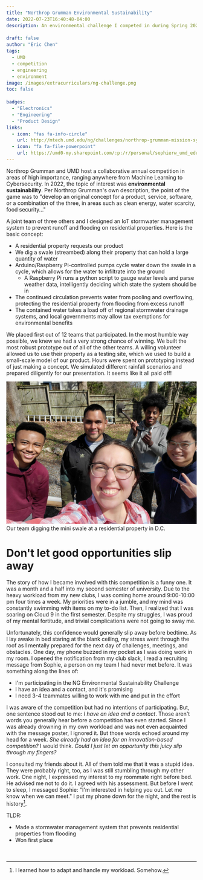 ```yaml
---
title: "Northrop Grumman Environmental Sustainability"
date: 2022-07-23T16:40:48-04:00
description: An environmental challenge I competed in during Spring 2022. My team built an iOT smart water management system, placing first overall.

draft: false
author: "Eric Chen"
tags:
  - UMD
  - competition
  - engineering
  - environment
image: /images/extracurriculars/ng-challenge.png
toc: false

badges: 
  - "Electronics"
  - "Engineering"
  - "Product Design" 
links:
  - icon: "fas fa-info-circle"
    url: http://mtech.umd.edu/ng/challenges/northrop-grumman-mission-systems-innovation-challenge-environmental-sustainability.html
  - icon: "fa fa-file-powerpoint"
    url: https://umd0-my.sharepoint.com/:p:/r/personal/sophierw_umd_edu/_layouts/15/Doc.aspx?sourcedoc=%7B4565F1B2-7311-4F57-A457-2BE8DDA0DFD1%7D&file=SwaleFlow%20-%20Final%20Presentation.pptx&action=edit&mobileredirect=true
---
```


Northrop Grumman and UMD host a collaborative annual competition in areas of high importance, ranging anywhere from Machine Learning to Cybersecurity. In 2022, the topic of interest was **environmental sustainability**. Per Northrop Grumman's own description, the point of the game was to "develop  an original concept for a product, service, software, or a combination of the three, in areas such as clean energy, water scarcity, food security..." 

A joint team of three others and I designed an IoT stormwater management system to prevent runoff and flooding on residential properties. Here is the basic concept: 
- A residential property requests our product
- We dig a swale (streambed) along their property that can hold a large quantity of water
- Arduino/Raspberry Pi-controlled pumps cycle water down the swale in a cycle, which allows for the water to infiltrate into the ground
  - A Raspberry Pi runs a python script to gauge water levels and parse weather data, intelligently deciding which state the system should be in
- The continued circulation prevents water from pooling and overflowing, protecting the residential property from flooding from excess runoff
- The contained water takes a load off of regional stormwater drainage systems, and local governments may allow tax exemptions for environmental benefits

We placed first out of 12 teams that participated. In the most humble way possible, we knew we had a very strong chance of winning. We built the most robust prototype out of all of the other teams. A willing volunteer allowed us to use their property as a testing site, which we used to build a small-scale model of our product. Hours were spent on prototyping instead of just making a concept. We simulated different rainfall scenarios and prepared diligently for our presentation. It seems like it all paid off!

<img src="/images/extracurriculars/NGteam.jpeg" class="md" width="600" alt="Our Team!"/>
<figcaption>Our team digging the mini swale at a residential property in D.C.</figcaption>

# Don't let good opportunities slip away

The story of how I became involved with this competition is a funny one. It was a month and a half into my second semester of university. Due to the heavy workload from my new clubs, I was coming home around 9:00-10:00 pm four times a week. My priorities were in a jumble, and my mind was constantly swimming with items on my to-do list. Then, I realized that I was soaring on Cloud 9 in the first semester. Despite my struggles, I was proud of my mental fortitude, and trivial complications were not going to sway me. 

Unfortunately, this confidence would generally slip away before bedtime. As I lay awake in bed staring at the blank ceiling, my stress went through the roof as I mentally prepared for the next day of challenges, meetings, and obstacles. One day, my phone buzzed in my pocket as I was doing work in my room. I opened the notification from my club slack, I read a recruiting message from Sophie, a person on my team I had never met before. It was something along the lines of:
- I'm participating in the NG Environmental Sustainability Challenge
- I have an idea and a contact, and it's promising
- I need 3-4 teammates willing to work with me and put in the effort

I was aware of the competition but had no intentions of participating. But, one sentence stood out to me: *I have an idea and a contact*. Those aren't words you generally hear before a competition has even started. Since I was already drowning in my own workload and was not even acquainted with the message poster, I ignored it. But those words echoed around my head for a week. *She already had an idea for an innovation-based competition?* I would think. *Could I just let an opportunity this juicy slip through my fingers?*

I consulted my friends about it. All of them told me that it was a stupid idea. They were probably right, too, as I was still stumbling through my other work. One night, I expressed my interest to my roommate right before bed. He advised me not to do it. I agreed with his assessment. But before I went to sleep, I messaged Sophie: "I'm interested in helping you out. Let me know when we can meet." I put my phone down for the night, and the rest is history[^1].

TLDR:
- Made a stormwater management system that prevents residential properties from flooding 
- Won first place
<br><br><br>



[^1]: I learned how to adapt and handle my workload. Somehow.